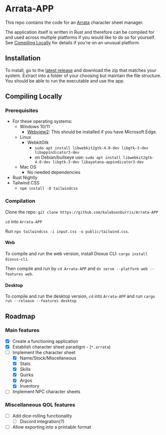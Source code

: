 # Arrata-APP

This repo contains the code for an [Arrata](https://github.com/kalebvonburris/Arrata-TTRPG) character sheet manager.

The application itself is written in Rust and therefore can be compiled for and used across multiple platforms if you would like to do so for yourself. See [Compiling Locally](#compiling-locally) for details if you're on an unusual platform.

## Installation

To install, go to the [latest release](https://github.com/kalebvonburris/Arrata-APP/releases/latest) and download the zip that matches your system. Extract into a folder of your choosing but maintain the file structure. You should be able to run the executable and use the app.

## Compiling Locally

### Prerequisites

- For these operating systems:
  - Windows 10/11
    - [Webview2](https://developer.microsoft.com/en-us/microsoft-edge/webview2/): This should be installed if you have Microsoft Edge.
  - Linux
    - WebkitGtk
      - `sudo apt install libwebkit2gtk-4.0-dev libgtk-3-dev libappindicator3-dev`
      - on Debian/bullseye use: `sudo apt install libwebkit2gtk-4.0-dev libgtk-3-dev libayatana-appindicator3-dev`
  - Mac OS
    - No needed dependencies
- Rust Nightly
- Tailwind CSS
  - `npm install -D tailwindcss`

### Compilation

Clone the repo: `git clone https://github.com/kalebvonburris/Arrata-APP`

`cd` into `Arrata-APP`

Run `npx tailwindcss -i input.css -o public/tailwind.css`.

#### Web

To compile and run the web version, install Dioxus CLI: `cargo install dioxus-cli`.

Then compile and run by `cd Arrata-APP` and `dx serve --platform web --features web`.

#### Desktop

To compile and run the desktop version, `cd` into `Arrata-APP` and run `cargo run --release --features desktop`

## Roadmap

### Main features

- [x] Create a functioning application
- [x] Establish character sheet paradigm - (`*.arrata`)
- [ ] Implement the character sheet
  - [x] Name/Stock/Miscellaneous
  - [x] Stats
  - [x] Skills
  - [x] Quirks
  - [x] Argos
  - [x] Inventory
- [ ] Implement NPC character sheets

### Miscellaneous QOL features

- [ ] Add dice-rolling functionality
  - [ ] Discord integration(?)
- [ ] Allow exporting into a printable format
